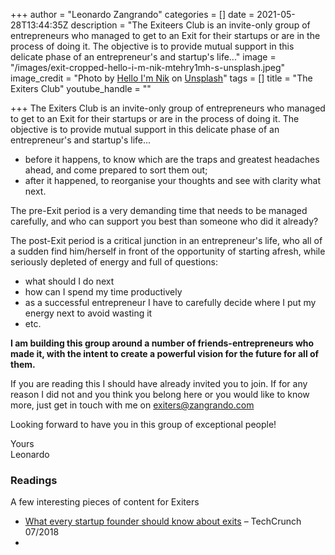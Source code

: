 +++
author = "Leonardo Zangrando"
categories = []
date = 2021-05-28T13:44:35Z
description = "The Exiteers Club is an invite-only group of entrepreneurs who managed to get to an Exit for their startups or are in the process of doing it. The objective is to provide mutual support in this delicate phase of an entrepreneur's and startup's life..."
image = "/images/exit-cropped-hello-i-m-nik-mtehry1mh-s-unsplash.jpeg"
image_credit = "Photo by [Hello I'm Nik](https://unsplash.com/@helloimnik?utm_source=unsplash&utm_medium=referral&utm_content=creditCopyText) on [Unsplash](https://unsplash.com/s/photos/exit?utm_source=unsplash&utm_medium=referral&utm_content=creditCopyText)"
tags = []
title = "The Exiters Club"
youtube_handle = ""

+++
The Exiters Club is an invite-only group of entrepreneurs who managed to get to an Exit for their startups or are in the process of doing it. The objective is to provide mutual support in this delicate phase of an entrepreneur's and startup's life...

* before it happens, to know which are the traps and greatest headaches ahead, and come prepared to sort them out;
* after it happened, to reorganise your thoughts and see with clarity what next.

The pre-Exit period is a very demanding time that needs to be managed carefully, and who can support you best than someone who did it already?

The post-Exit period is a critical junction in an entrepreneur's life, who all of a sudden find him/herself in front of the opportunity of starting afresh, while seriously depleted of energy and full of questions:

* what should I do next
* how can I spend my time productively
* as a successful entrepreneur I have to carefully decide where I put my energy next to avoid wasting it
* etc.

**I am building this group around a number of friends-entrepreneurs who made it, with the intent to create a powerful vision for the future for all of them.**

If you are reading this I should have already invited you to join. If for any reason I did not and you think you belong here or you would like to know more, just get in touch with me on [exiters@zangrando.com](mailto:exiters@zangrando.com)

Looking forward to have you in this group of exceptional people!

Yours  
Leonardo

### Readings

A few interesting pieces of content for Exiters

* [What every startup founder should know about exits](https://techcrunch.com/2018/07/31/what-every-startup-founder-should-know-about-exits/) – TechCrunch 07/2018
* 